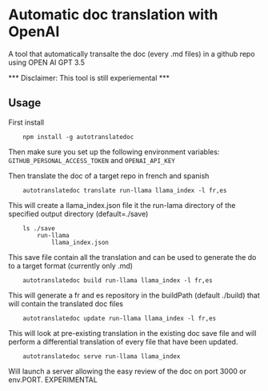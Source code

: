 # Automatic doc translation with OpenAI

A tool that automatically transalte the doc (every .md files) in a github repo using OPEN AI GPT 3.5

*** Disclaimer: This tool is still experiemental ***

## Usage 

First install

```
    npm install -g autotranslatedoc
```

Then make sure you set up the following environment variables:
```GITHUB_PERSONAL_ACCESS_TOKEN``` and ```OPENAI_API_KEY```

Then translate the doc of a target repo in french and spanish
```
    autotranslatedoc translate run-llama llama_index -l fr,es
```

This will create a llama_index.json file it the run-lama directory of the specified output directory (default=./save)

```
    ls ./save
        run-llama
            llama_index.json 
```

This save file contain all the translation and can be used to generate the do to a target format (currently only .md)


```
    autotranslatedoc build run-llama llama_index -l fr,es
```

This will generate a fr and es repository in the buildPath (default ./build) that will contain the translated doc files

```
    autotranslatedoc update run-llama llama_index -l fr,es
```

This will look at pre-existing translation in the existing doc save file and will perform a differential translation of every file that have been updated.

```
    autotranslatedoc serve run-llama llama_index
```

Will launch a server allowing the easy review of the doc on port 3000 or env.PORT. EXPERIMENTAL
